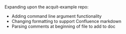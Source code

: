 Expanding upon the acquit-example repo:
  - Adding command line argument functionality
  - Changing formatting to support Confluence markdown
  - Parsing comments at beginning of file to add to doc